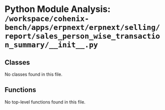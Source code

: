 # Python Module Analysis: `/workspace/cohenix-bench/apps/erpnext/erpnext/selling/report/sales_person_wise_transaction_summary/__init__.py`

## Classes

No classes found in this file.


## Functions

No top-level functions found in this file.
